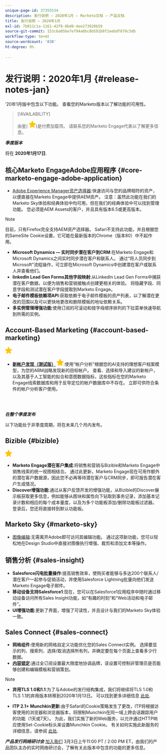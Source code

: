 ```yaml
---
unique-page-id: 37355534
description: 发行说明 — 2020年1月 — Marketo文档 — 产品文档
title: 发行说明 — 2020年1月
exl-id: 7b011c1a-1161-42f8-8bd0-4ee273928b59
source-git-commit: 153c6a05be7ef94a0bc8b591b8f2eebdf879c5db
workflow-type: tm+mt
source-wordcount: '838'
ht-degree: 0%

---
```


# 发行说明：2020年1月 {#release-notes-jan}

’20年1月版中包含以下功能。 查看您的Marketo版本以了解功能的可用性。

>[!AVAILABILITY]
>
>由星( ![（星号）](assets/yellow-star.png))是付费加载项。 请联系您的Marketo Engage代表以了解更多信息。

**_季度版本_**

将在 **2020年1月17日**.

## 核心Marketo EngageAdobe应用程序 {#core-marketo-engage-adobe-application}

* [Adobe Experience Manager资产选择器](/help/marketo/product-docs/adobe-experience-cloud-integrations-overview/importing-assets-with-adobe-experience-manager.md):快速访问与您的品牌相符的资产，以便直接在Marketo Engage中提供AEM资产。 注意：虽然此功能在我们的Marketo Sky体验和经典体验中均可用，但在我们的经典体验中可以找到管理功能。 您必须是AEM Assets的客户，并且具有版本6.5或更高版本。

>[!NOTE]
>
>目前，只有Firefox完全支持AEM资产选择器。 Safari不支持此功能，并且根据您的SameSite Cookie设置，它可能在最新版本的Chrome（版本80）中不起作用。

* **Microsoft Dynamics — 实时同步潜在客户到CRM**:在Marketo Engage和Microsoft Dynamics之间实时同步潜在客户和联系人。 通过“将人员同步到Microsoft”流程操作，可立即在Microsoft Dynamics中创建潜在客户或联系人并查看他们。
* **linkedIn Lead Gen Forms其他字段映射**:从LinkedIn Lead Gen Forms中捕获潜在客户数据，以便为销售和营销接触点创建更相关的体验。 将隐藏字段、同意字段和测试潜在客户字段提取到Marketo Engage。
* **电子邮件模板依赖项API**:获取依赖于电子邮件模板的资产列表，以了解潜在更改的范围以及可以更快地更改和删除模板的地址依赖关系。
* **多实例管理增强功能**:使用订阅的可滚动和按字母顺序排列的下拉菜单快速导航到所需的实例。

## Account-Based Marketing {#account-based-marketing}

![（星号）](assets/yellow-star.png)

* **[新帐户发现（测试版）](https://docs.marketo.com/x/WQA6Ag) ![（星号）](assets/yellow-star.png)**:使用“帐户分析”根据您的AI支持的理想客户档案模型，为您的ABM战略发现新的目标帐户。 查看、选择和导入建议的新帐户，以及其基于人工智能的拟合和意图数据指标，这些指标在您的Marketo Engage线索数据库和用于反导定位的帐户数据库中不存在。 立即可供符合条件的帐户分析客户使用。

<br> 

**_在整个季度发布_**

以下功能处于非季度周期，将在未来几个月内发布。

## Bizible {#bizible}

![（星号）](assets/yellow-star.png)

* **Marketo Engage潜在客户集成**:将销售和营销与Bizible和Marketo Engage中销售线索的统一视图相结合。 通过此更新，Marketo Engage现在可用作额外的潜在客户数据源，因此您不必再等待潜在客户与CRM同步，即可报告潜在客户生成情况。
* **Discover增强功能**:通过从客户反馈开发的增强功能，从Bizible的Discover展示板获取更多信息，例如能够从图块和属性向下钻取到事务记录，添加基本记录计数和相应的每个成本量度，以及为多个功能板添加/删除功能板过滤器。 登录后，您还将直接转到默认功能板。

## Marketo Sky {#marketo-sky}

* [图像编辑](https://experienceleague.adobe.com/docs/marketo/sky/design-studio/marketo-image-editor.html?lang=en#design-studio):无需离开Adobe即可访问其编辑功能。 通过这项新功能，您可以轻松地在Design Studio中直接对图像执行增强、裁剪和添加文本等操作。

## 销售分析 {#sales-insight}

* **Salesforce闪电批量操作**:提高销售效率，使购买者能够与多达200个联系人/潜在客户一起参与促销活动，并使用Salesforce Lightning批量向他们发送Marketo Engage电子邮件。
* **移动设备支持Salesforce1**:现在，您可以在Salesforce1应用程序中随时通过移动设备访问所有Sales Insight功能，如“有趣的时刻”和“Web活动和电子邮件”。
* **UI增强功能**:更新了界面，增强了可读性，并且设计与我们的Marketo Sky体验一致。

## Sales Connect {#sales-connect}

* **网格组件**:使用新的网格自定义功能优化您的Sales Connect实例。 选择要显示的列、搜索列、选择/取消选择所有列，并确定要在每个页面上查看多少行数据。
* **[内容锁定](/help/marketo/product-docs/marketo-sales-connect/admin/content-lockdown.md)**:通过全订阅设置最大限度地协调品牌，该设置可控制非管理员是否能够创建和编辑模板和营销策划。

>[!NOTE]
>
>* **弃用TLS 1.0和1.1**:为了与Adobe的发行结构集成，我们将继续将TLS 1.0和TLS 1.1的弃用版本转移到2020年1月13日。 可以找到更多详细信息 [此处](https://nation.marketo.com/docs/DOC-7059-tls-10-11-deprecation-faq).
>
>* **ITP 2.1+ Munchkin更新**:由于Safari的Cookie策略发生了更改，ITP将根据访客使用的浏览器和浏览器版本，将限制Munchkin在同一域上跨会话跟踪用户的功能（1天或7天）。 为此，我们实施了新的Web服务，以允许通过HTTP响应使用Set-Cookie标头来设置Munchkin Cookie。 有关如何实施此新服务的详细信息，请参阅 [此处](https://nation.marketo.com/docs/DOC-7351).


**_产品发行网络研讨会_** [加入我们](https://engage.marketo.com/Jan_Feb_20_Release_Webinar_Registration.html) 3月3日上午11:00 PT / 2:00 PM ET，由我们的产品团队主办的实时网络研讨会，了解有关此版本中包含的功能的更多信息。
